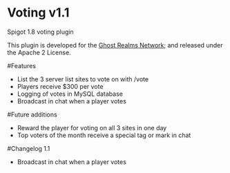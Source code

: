 # Voting v1.1
Spigot 1.8 voting plugin

This plugin is developed for the [Ghost Realms Network](http://ghostrealms.net); and released under the Apache 2 License.

#Features
- List the 3 server list sites to vote on with /vote
- Players receive $300 per vote
- Logging of votes in MySQL database
- Broadcast in chat when a player votes

#Future additions
- Reward the player for voting on all 3 sites in one day
- Top voters of the month receive a special tag or mark in chat

#Changelog
1.1
- Broadcast in chat when a player votes
